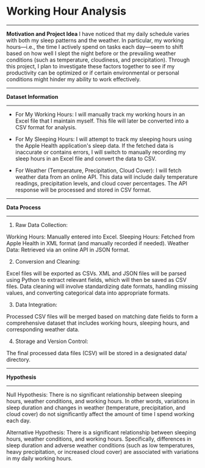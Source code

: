 # Working Hour Analysis

---

**Motivation and Project Idea**
I have noticed that my daily schedule varies with both my sleep patterns and the weather. In particular, my working hours—i.e., the time I actively spend on tasks each day—seem to shift based on how well I slept the night before or the prevailing weather conditions (such as temperature, cloudiness, and precipitation). Through this project, I plan to investigate these factors together to see if my productivity can be optimized or if certain environmental or personal conditions might hinder my ability to work effectively.

---

**Dataset Information**

---

* For My Working Hours:
I will manually track my working hours in an Excel file that I maintain myself. This file will later be converted into a CSV format for analysis.

* For My Sleeping Hours:
I will attempt to track my sleeping hours using the Apple Health application's sleep data. If the fetched data is inaccurate or contains errors, I will switch to manually recording my sleep hours in an Excel file and convert the data to CSV.

* For Weather (Temperature, Precipitation, Cloud Cover):
I will fetch weather data from an online API. This data will include daily temperature readings, precipitation levels, and cloud cover percentages. The API response will be processed and stored in CSV format.

---

**Data Process**

---

1. Raw Data Collection:

Working Hours: Manually entered into Excel.
Sleeping Hours: Fetched from Apple Health in XML format (and manually recorded if needed).
Weather Data: Retrieved via an online API in JSON format.

2. Conversion and Cleaning:

Excel files will be exported as CSVs.
XML and JSON files will be parsed using Python to extract relevant fields, which will then be saved as CSV files.
Data cleaning will involve standardizing date formats, handling missing values, and converting categorical data into appropriate formats.

3. Data Integration:

Processed CSV files will be merged based on matching date fields to form a comprehensive dataset that includes working hours, sleeping hours, and corresponding weather data.

4. Storage and Version Control:

The final processed data files (CSV) will be stored in a designated data/ directory.

---

**Hypothesis**

---

Null Hypothesis:
There is no significant relationship between sleeping hours, weather conditions, and working hours. In other words, variations in sleep duration and changes in weather (temperature, precipitation, and cloud cover) do not significantly affect the amount of time I spend working each day.

Alternative Hypothesis:
There is a significant relationship between sleeping hours, weather conditions, and working hours. Specifically, differences in sleep duration and adverse weather conditions (such as low temperatures, heavy precipitation, or increased cloud cover) are associated with variations in my daily working hours.






